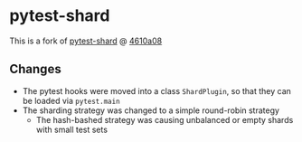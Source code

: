 # pytest-shard

This is a fork of [pytest-shard](https://github.com/AdamGleave/pytest-shard) @ [4610a08](https://github.com/AdamGleave/pytest-shard/commit/64610a08dac6b0511b6d51cf895d0e1040d162ad)

## Changes

- The pytest hooks were moved into a class `ShardPlugin`, so that they can be loaded via `pytest.main`
- The sharding strategy was changed to a simple round-robin strategy
  - The hash-bashed strategy was causing unbalanced or empty shards with small test sets
